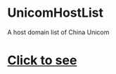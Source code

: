 # UnicomHostList
A host domain list of China Unicom
# [Click to see](https://github.com/EraserCN/UnicomHostList/blob/main/List)
